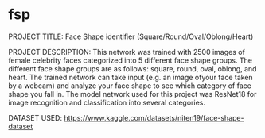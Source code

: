 # fsp
PROJECT TITLE: Face Shape identifier (Square/Round/Oval/Oblong/Heart)

PROJECT DESCRIPTION: This network was trained with 2500 images of 
female celebrity faces categorized into 5 different face shape groups.
The different face shape groups are as follows: square, round, oval,
oblong, and heart. The trained network can take input (e.g. an image 
ofyour face taken by a webcam) and analyze your face shape to see 
which category of face shape you fall in. The model network used for 
this project was ResNet18 for image recognition and classification 
into several categories. 

DATASET USED: https://www.kaggle.com/datasets/niten19/face-shape-dataset 
